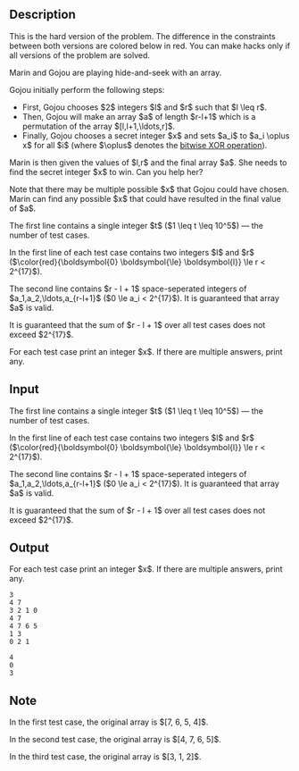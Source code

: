 ## Description

<div><p><span class="tex-font-style-it">This is the hard version of the problem. The difference in the constraints between both versions are colored below in red. You can make hacks only if all versions of the problem are solved.</span></p><p>Marin and Gojou are playing hide-and-seek with an array.</p><p>Gojou initially perform the following steps: </p><ul> <li> First, Gojou chooses $2$ integers $l$ and $r$ such that $l \leq r$. </li><li> Then, Gojou will make an array $a$ of length $r-l+1$ which is a permutation of the array $[l,l+1,\ldots,r]$. </li><li> Finally, Gojou chooses a secret integer $x$ and sets $a_i$ to $a_i \oplus x$ for all $i$ (where $\oplus$ denotes the <a href="https://en.wikipedia.org/wiki/Bitwise_operation#XOR">bitwise XOR operation</a>). </li></ul><p>Marin is then given the values of $l,r$ and the final array $a$. She needs to find the secret integer $x$ to win. Can you help her?</p><p>Note that there may be multiple possible $x$ that Gojou could have chosen. Marin can find any possible $x$ that could have resulted in the final value of $a$.</p></div><div class="input-specification"><p>The first line contains a single integer $t$ ($1 \leq t \leq 10^5$) — the number of test cases.</p><p>In the first line of each test case contains two integers $l$ and $r$ ($\color{red}{\boldsymbol{0} \boldsymbol{\le} \boldsymbol{l}} \le r &lt; 2^{17}$).</p><p>The second line contains $r - l + 1$ space-seperated integers of $a_1,a_2,\ldots,a_{r-l+1}$ ($0 \le a_i &lt; 2^{17}$). It is guaranteed that array $a$ is valid.</p><p>It is guaranteed that the sum of $r - l + 1$ over all test cases does not exceed $2^{17}$.</p></div><div class="output-specification"><p>For each test case print an integer $x$. If there are multiple answers, print any.</p></div>

## Input

<p>The first line contains a single integer $t$ ($1 \leq t \leq 10^5$) — the number of test cases.</p><p>In the first line of each test case contains two integers $l$ and $r$ ($\color{red}{\boldsymbol{0} \boldsymbol{\le} \boldsymbol{l}} \le r &lt; 2^{17}$).</p><p>The second line contains $r - l + 1$ space-seperated integers of $a_1,a_2,\ldots,a_{r-l+1}$ ($0 \le a_i &lt; 2^{17}$). It is guaranteed that array $a$ is valid.</p><p>It is guaranteed that the sum of $r - l + 1$ over all test cases does not exceed $2^{17}$.</p>

## Output

<p>For each test case print an integer $x$. If there are multiple answers, print any.</p>





```input1|2,3,6,7
3
4 7
3 2 1 0
4 7
4 7 6 5
1 3
0 2 1
```




```output1
4
0
3
```



## Note

<p>In the first test case, the original array is $[7, 6, 5, 4]$. </p><p>In the second test case, the original array is $[4, 7, 6, 5]$.</p><p>In the third test case, the original array is $[3, 1, 2]$.</p>
